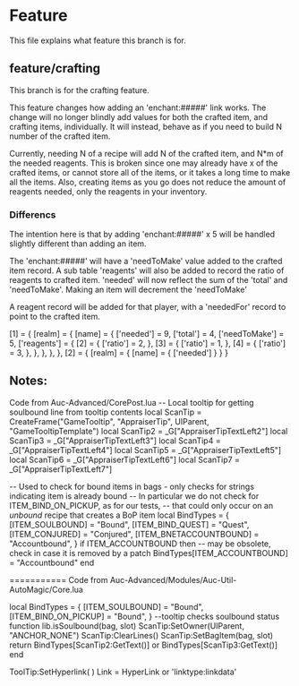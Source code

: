 # Feature

This file explains what feature this branch is for.

## feature/crafting
This branch is for the crafting feature.

This feature changes how adding an 'enchant:#####' link works.
The change will no longer blindly add values for both the crafted item, and crafting items, individually.
It will instead, behave as if you need to build N number of the crafted item.

Currently, needing N of a recipe will add N of the crafted item, and N*m of the needed reagents.
This is broken since one may already have x of the crafted items, or cannot store all of the items, or it takes a long time to make all the items.
Also, creating items as you go does not reduce the amount of reagents needed, only the reagents in your inventory.

### Differencs
The intention here is that by adding 'enchant:#####' x 5 will be handled slightly different than adding an item.

The 'enchant:#####' will have a 'needToMake' value added to the crafted item record.
A sub table 'reagents' will also be added to record the ratio of reagents to crafted item.
'needed' will now reflect the sum of the 'total' and 'needToMake'.
Making an item will decrement the 'needToMake'

A reagent record will be added for that player, with a 'neededFor' record to point to the crafted item.


[1] = {
	[realm] = {
		[name] = {
			['needed'] = 9,
			['total'] = 4,
			['needToMake'] = 5,
			['reagents'] = {
				[2] = {
					['ratio'] = 2,
				},
				[3] = {
					['ratio'] = 1,
				},
				[4] = {
					['ratio'] = 3,
				},
			},
		},
	},
},
[2] = {
	[realm] = {
		[name] = {
			['needed']
	}
}
}




## Notes:

Code from Auc-Advanced/CorePost.lua
-- Local tooltip for getting soulbound line from tooltip contents
local ScanTip = CreateFrame("GameTooltip", "AppraiserTip", UIParent, "GameTooltipTemplate")
local ScanTip2 = _G["AppraiserTipTextLeft2"]
local ScanTip3 = _G["AppraiserTipTextLeft3"]
local ScanTip4 = _G["AppraiserTipTextLeft4"]
local ScanTip5 = _G["AppraiserTipTextLeft5"]
local ScanTip6 = _G["AppraiserTipTextLeft6"]
local ScanTip7 = _G["AppraiserTipTextLeft7"]


-- Used to check for bound items in bags - only checks for strings indicating item is already bound
-- In particular we do not check for ITEM_BIND_ON_PICKUP, as for our tests,
-- that could only occur on an *unbound* recipe that creates a BoP item
local BindTypes = {
	[ITEM_SOULBOUND] = "Bound",
	[ITEM_BIND_QUEST] = "Quest",
	[ITEM_CONJURED] = "Conjured",
	[ITEM_BNETACCOUNTBOUND] = "Accountbound",
}
if ITEM_ACCOUNTBOUND then
	-- may be obsolete, check in case it is removed by a patch
	BindTypes[ITEM_ACCOUNTBOUND] = "Accountbound"
end

===========
Code from Auc-Advanced/Modules/Auc-Util-AutoMagic/Core.lua

local BindTypes = {
	[ITEM_SOULBOUND] = "Bound",
	[ITEM_BIND_ON_PICKUP] = "Bound",
}
--tooltip checks soulbound status
function lib.isSoulbound(bag, slot)
	ScanTip:SetOwner(UIParent, "ANCHOR_NONE")
	ScanTip:ClearLines()
	ScanTip:SetBagItem(bag, slot)
	return BindTypes[ScanTip2:GetText()] or BindTypes[ScanTip3:GetText()]
end

ToolTip:SetHyperlink( <Link> )
	Link = HyperLink or 'linktype:linkdata'